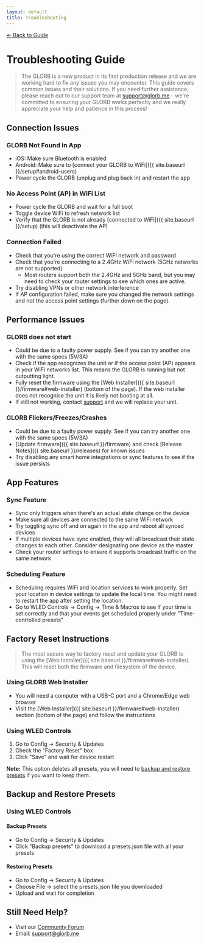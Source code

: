 ```yaml
---
layout: default
title: Troubleshooting
---
```


<div class="back-nav">
  <a href="{{ site.baseurl }}/">← Back to Guide</a>
</div>

# Troubleshooting Guide

> The GLORB is a new product in its first production release and we are working hard to fix any issues you may encounter. This guide covers common issues and their solutions. If you need further assistance, please reach out to our support team at [support@glorb.me](mailto:support@glorb.me) - we're committed to ensuring your GLORB works perfectly and we really appreciate your help and patience in this process! 

## Connection Issues

### GLORB Not Found in App
- iOS: Make sure Bluetooth is enabled
- Android: Make sure to [connect your GLORB to WiFi]({{ site.baseurl }}/setup#android-users)
- Power cycle the GLORB (unplug and plug back in) and restart the app

### No Access Point (AP) in WiFi List
- Power cycle the GLORB and wait for a full boot
- Toggle device WiFi to refresh network list
- Verify that the GLORB is not already [connected to WiFi]({{ site.baseurl }}/setup) (this will deactivate the AP)

### Connection Failed
- Check that you're using the correct WiFi network and password
- Check that you're connecting to a 2.4GHz WiFi network (5GHz networks are not supported)
  - Most routers support both the 2.4GHz and 5GHz band, but you may need to check your router settings to see which ones are active.  
- Try disabling VPNs or other network interference
- If AP configuration failed, make sure you changed the network settings and not the access point settings (further down on the page). 

## Performance Issues

### GLORB does not start
- Could be due to a faulty power supply. See if you can try another one with the same specs (5V/3A)
- Check if the app recognizes the unit or if the access point (AP) appears in your WiFi networks list. This means the GLORB is running but not outputting light. 
- Fully reset the firmware using the [Web Installer]({{ site.baseurl }}/firmware#web-installer) (bottom of the page). If the web installer does not recognise the unit it is likely not booting at all. 
- If still not working, contact [support](mailto:support@glorb.me) and we will replace your unit.

### GLORB Flickers/Freezes/Crashes
- Could be due to a faulty power supply. See if you can try another one with the same specs (5V/3A)
- [Update firmware]({{ site.baseurl }}/firmware) and check [Release Notes]({{ site.baseurl }}/releases) for known issues
- Try disabling any smart home integrations or sync features to see if the issue persists

## App Features

### Sync Feature
- Sync only triggers when there's an actual state change on the device
- Make sure all devices are connected to the same WiFi network
- Try toggling sync off and on again in the app and reboot all synced devices
- If multiple devices have sync enabled, they will all broadcast their state changes to each other. Consider designating one device as the master
- Check your router settings to ensure it supports broadcast traffic on the same network

### Scheduling Feature
- Scheduling requires WiFi and location services to work properly. Set your location in device settings to update the local time. You might need to restart the app after setting the location. 
- Go to WLED Controls → Config → Time & Macros to see if your time is set correctly and that your events get scheduled properly under "Time-controlled presets"

## Factory Reset Instructions

> The most secure way to factory reset and update your GLORB is using the [Web Installer]({{ site.baseurl }}/firmware#web-installer). This will reset both the firmware and filesystem of the device. 

### Using GLORB Web Installer
- You will need a computer with a USB-C port and a Chrome/Edge web browser
- Visit the [Web Installer]({{ site.baseurl }}/firmware#web-installer) section (bottom of the page) and follow the instructions

### Using WLED Controls
1. Go to Config → Security & Updates
2. Check the "Factory Reset" box
3. Click "Save" and wait for device restart

**Note:** This option deletes all presets, you will need to [backup and restore presets](#backup-and-restore-presets) if you want to keep them.

## Backup and Restore Presets

### Using WLED Controls

#### Backup Presets
- Go to Config → Security & Updates
- Click "Backup presets" to download a presets.json file with all your presets

#### Restoring Presets
- Go to Config → Security & Updates
- Choose File → select the presets.json file you downloaded
- Upload and wait for completion

## Still Need Help?
- Visit our [Community Forum](https://discord.com/invite/hnQ5V2GNjh)
- Email: [support@glorb.me](mailto:support@glorb.me)